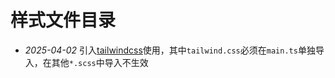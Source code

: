# 样式文件目录

- *2025-04-02* 引入[tailwindcss](https://tailwind.nodejs.cn/docs/installation)使用，其中`tailwind.css`必须在`main.ts`单独导入，在其他`*.scss`中导入不生效
